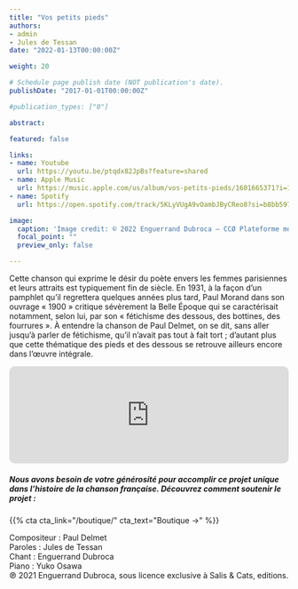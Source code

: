 ```yaml
---
title: "Vos petits pieds"
authors:
- admin
- Jules de Tessan
date: "2022-01-13T00:00:00Z"

weight: 20

# Schedule page publish date (NOT publication's date).
publishDate: "2017-01-01T00:00:00Z"

#publication_types: ["0"]

abstract: 

featured: false

links:
- name: Youtube
  url: https://youtu.be/ptqdx82JpBs?feature=shared
- name: Apple Music
  url: https://music.apple.com/us/album/vos-petits-pieds/1601665371?i=1601665384
- name: Spotify
  url: https://open.spotify.com/track/5KLyVUgA9vOambJByCReo8?si=b8bb59792aee4836

image:
  caption: 'Image credit: © 2022 Enguerrand Dubroca – CCØ Plateforme mobile du quai d’Orsay, en 1900, par les frères Neurdein – Paris Collections / Musée Carnavalet'
  focal_point: ""
  preview_only: false

---
```


Cette chanson qui exprime le désir du poète envers les femmes parisiennes et leurs attraits est typiquement fin de siècle. En 1931, à la façon d’un pamphlet qu’il regrettera quelques années plus tard, Paul Morand dans son ouvrage « 1900 » critique sévèrement la Belle Époque qui se caractérisait notamment, selon lui, par son « fétichisme des dessous, des bottines, des fourrures ». À entendre la chanson de Paul Delmet, on se dit, sans aller jusqu’à parler de fétichisme, qu’il n’avait pas tout à fait tort ; d’autant plus que cette thématique des pieds et des dessous se retrouve ailleurs encore dans l’œuvre intégrale.


<iframe allow="autoplay *; encrypted-media *; fullscreen *; clipboard-write" frameborder="0" height="175" style="width:100%;max-width:720px;overflow:hidden;border-radius:10px;" sandbox="allow-forms allow-popups allow-same-origin allow-scripts allow-storage-access-by-user-activation allow-top-navigation-by-user-activation" src="https://embed.music.apple.com/us/album/vos-petits-pieds/1601665371?i=1601665384"></iframe>

##### Nous avons besoin de votre générosité pour accomplir ce projet unique dans l’histoire de la chanson française. Découvrez comment soutenir le projet :
{{% cta cta_link="/boutique/" cta_text="Boutique →" %}}

<p>Compositeur : Paul Delmet <br>
Paroles : Jules de Tessan<br>
Chant : Enguerrand Dubroca<br>
Piano : Yuko Osawa<br>
℗ 2021 Enguerrand Dubroca, sous licence exclusive à Salis & Cats, editions.</p>


